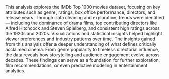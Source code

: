 This analysis explores the IMDb Top 1000 movies dataset, focusing on key attributes such as genre, ratings, box office performance, directors, and release years. Through data cleaning and exploration, trends were identified — including the dominance of drama films, top contributing directors like Alfred Hitchcock and Steven Spielberg, and consistent high ratings across the 1920s and 2020s. Visualizations and statistical insights helped highlight viewer preferences and industry patterns over time.
The insights gained from this analysis offer a deeper understanding of what defines critically acclaimed cinema. From genre popularity to timeless directorial influence, the data reveals how storytelling and audience engagement evolve across decades. These findings can serve as a foundation for further exploration, film recommendations, or even predictive modeling in entertainment analytics.
